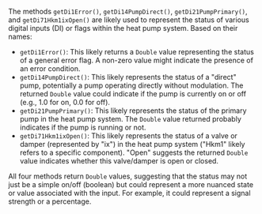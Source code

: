 The methods `getDi1Error()`, `getDi14PumpDirect()`, `getDi21PumpPrimary()`, and `getDi71Hkm1ixOpen()` are likely used to represent the status of various digital inputs (DI) or flags within the heat pump system. Based on their names:

*   `getDi1Error()`:  This likely returns a `Double` value representing the status of a general error flag. A non-zero value might indicate the presence of an error condition.
*   `getDi14PumpDirect()`: This likely represents the status of a "direct" pump, potentially a pump operating directly without modulation. The returned `Double` value could indicate if the pump is currently on or off (e.g., 1.0 for on, 0.0 for off).
*   `getDi21PumpPrimary()`: This likely represents the status of the primary pump in the heat pump system. The `Double` value returned probably indicates if the pump is running or not.
*   `getDi71Hkm1ixOpen()`:  This likely represents the status of a valve or damper (represented by "ix") in the heat pump system ("Hkm1" likely refers to a specific component).  "Open" suggests the returned `Double` value indicates whether this valve/damper is open or closed.

All four methods return `Double` values, suggesting that the status may not just be a simple on/off (boolean) but could represent a more nuanced state or value associated with the input. For example, it could represent a signal strength or a percentage.